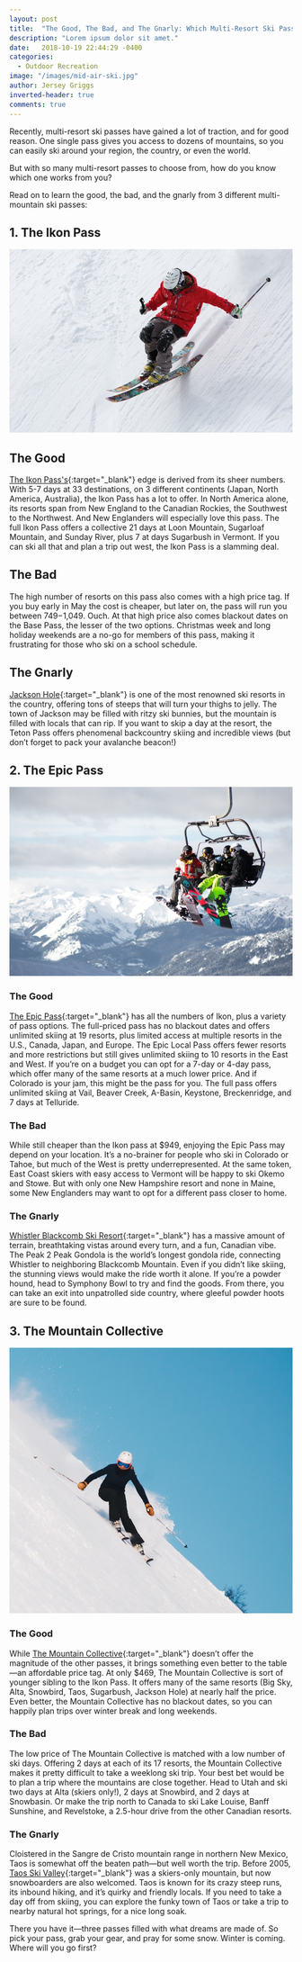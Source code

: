```yaml
---
layout: post
title:  "The Good, The Bad, and The Gnarly: Which Multi-Resort Ski Pass Should You Buy?"
description: "Lorem ipsum dolor sit amet."
date:   2018-10-19 22:44:29 -0400
categories:
  - Outdoor Recreation
image: "/images/mid-air-ski.jpg"
author: Jersey Griggs
inverted-header: true
comments: true
---
```



Recently, multi-resort ski passes have gained a lot of traction, and for good reason. One single pass gives you access to dozens of mountains, so you can easily ski around your region, the country, or even the world.

But with so many multi-resort passes to choose from, how do you know which one works from you?

Read on to learn the good, the bad, and the gnarly from 3 different multi-mountain ski passes:

## 1. The Ikon Pass

![This is alt text](/images/cool-man.jpg)

## The Good
[The Ikon Pass's](https://www.ikonpass.com/en){:target="_blank"} edge is derived from its sheer numbers. With 5-7 days at 33 destinations, on 3 different continents (Japan, North America, Australia), the Ikon Pass has a lot to offer. In North America alone, its resorts span from New England to the Canadian Rockies, the Southwest to the Northwest. And New Englanders will especially love this pass. The full Ikon Pass offers a collective 21 days at Loon Mountain, Sugarloaf Mountain, and Sunday River, plus 7 at days Sugarbush in Vermont. If you can ski all that and plan a trip out west, the Ikon Pass is a slamming deal.

## The Bad
The high number of resorts on this pass also comes with a high price tag. If you buy early in May the cost is cheaper, but later on, the pass will run you between $749-$1,049. Ouch. At that high price also comes blackout dates on the Base Pass, the lesser of the two options. Christmas week and long holiday weekends are a no-go for members of this pass, making it frustrating for those who ski on a school schedule.


## The Gnarly
[Jackson Hole](https://www.whistlerblackcomb.com/){:target="_blank"}  is one of the most renowned ski resorts in the country, offering tons of steeps that will turn your thighs to jelly. The town of Jackson may be filled with ritzy ski bunnies, but the mountain is filled with locals that can rip. If you want to skip a day at the resort, the Teton Pass offers phenomenal backcountry skiing and incredible views (but don’t forget to pack your avalanche beacon!)

## 2. The Epic Pass

![This is alt text](/images/whistler.jpg)

### The Good
[The Epic Pass](https://www.epicpass.com/en){:target="_blank"}  has all the numbers of Ikon, plus a variety of pass options. The full-priced pass has no blackout dates and offers unlimited skiing at 19 resorts, plus limited access at multiple resorts in the U.S., Canada, Japan, and Europe. The Epic Local Pass offers fewer resorts and more restrictions but still gives unlimited skiing to 10 resorts in the East and West. If you’re on a budget you can opt for a 7-day or 4-day pass, which offer many of the same resorts at a much lower price.  And if Colorado is your jam, this might be the pass for you. The full pass offers unlimited skiing at Vail, Beaver Creek, A-Basin, Keystone, Breckenridge, and 7 days at Telluride.

### The Bad
While still cheaper than the Ikon pass at $949, enjoying the Epic Pass may depend on your location. It’s a no-brainer for people who ski in Colorado or Tahoe, but much of the West is pretty underrepresented. At the same token, East Coast skiers with easy access to Vermont will be happy to ski Okemo and Stowe. But with only one New Hampshire resort and none in Maine, some New Englanders may want to opt for a different pass closer to home.

### The Gnarly
[Whistler Blackcomb Ski Resort](https://www.whistlerblackcomb.com/){:target="_blank"}  has a massive amount of terrain, breathtaking vistas around every turn, and a fun, Canadian vibe. The Peak 2 Peak Gondola is the world’s longest gondola ride, connecting Whistler to neighboring Blackcomb Mountain. Even if you didn’t like skiing, the stunning views would make the ride worth it alone. If you’re a powder hound, head to Symphony Bowl to try and find the goods. From there, you can take an exit into unpatrolled side country, where gleeful powder hoots are sure to be found. 

## 3. The Mountain Collective

![This is alt text](/images/girl-skiing-2.jpg)

### The Good
While [The Mountain Collective](https://mountaincollective.com/){:target="_blank"}  doesn’t offer the magnitude of the other passes, it brings something even better to the table—an affordable price tag. At only $469, The Mountain Collective is sort of younger sibling to the Ikon Pass. It offers many of the same resorts (Big Sky, Alta, Snowbird, Taos, Sugarbush, Jackson Hole) at nearly half the price. Even better, the Mountain Collective has no blackout dates, so you can happily plan trips over winter break and long weekends.

### The Bad
The low price of The Mountain Collective is matched with a low number of ski days. Offering 2 days at each of its 17 resorts, the Mountain Collective makes it pretty difficult to take a weeklong ski trip. Your best bet would be to plan a trip where the mountains are close together. Head to Utah and ski two days at Alta (skiers only!), 2 days at Snowbird, and 2 days at Snowbasin. Or make the trip north to Canada to ski Lake Louise, Banff Sunshine, and Revelstoke, a 2.5-hour drive from the other  Canadian resorts.

### The Gnarly
Cloistered in the Sangre de Cristo mountain range in northern New Mexico, Taos is somewhat off the beaten path—but well worth the trip. Before 2005, [Taos Ski Valley](https://www.skitaos.com/){:target="_blank"}  was a skiers-only mountain, but now snowboarders are also welcomed. Taos is known for its crazy steep runs, its inbound hiking, and it’s quirky and friendly locals. If you need to take a day off from skiing, you can explore the funky town of Taos or take a trip to nearby natural hot springs, for a nice long soak.

There you have it—three passes filled with what dreams are made of. So pick your pass, grab your gear, and pray for some snow. Winter is coming. Where will you go first?


